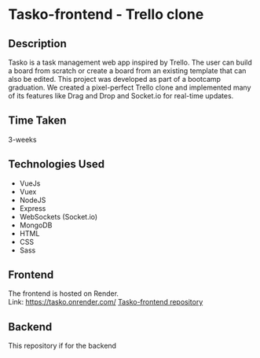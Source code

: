 # Tasko-frontend - Trello clone

## Description
Tasko is a task management web app inspired by Trello. 
The user can build a board from scratch or create a board 
from an existing template that can also be edited. 
This project was developed as part of a bootcamp graduation. 
We created a pixel-perfect Trello clone and implemented many of its features like Drag and Drop and Socket.io for real-time updates. 

## Time Taken
3-weeks

## Technologies Used
- VueJs
- Vuex
- NodeJS
- Express
- WebSockets (Socket.io)
- MongoDB
- HTML
- CSS
- Sass

## Frontend
The frontend is hosted on Render.  
Link: https://tasko.onrender.com/
<a href="https://github.com/AnnaBalinov/Tasko-backend" target="blank"> Tasko-frontend repository </a>

## Backend
This repository if for the backend

